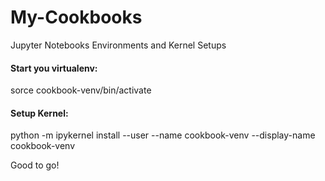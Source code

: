 # My-Cookbooks
Jupyter Notebooks Environments and Kernel Setups

#### Start you virtualenv:
sorce cookbook-venv/bin/activate

#### Setup Kernel:
python -m ipykernel install --user --name cookbook-venv --display-name cookbook-venv

Good to go!
